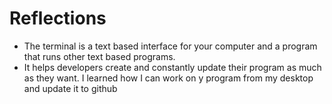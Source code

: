 # Reflections 

* The terminal is a text based interface for your computer and a program that runs other text based programs.
* It helps developers create and constantly update their program as much as they want.
I learned how I can work on y program from my desktop and update it to github
